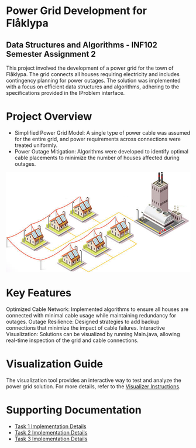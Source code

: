 # Power Grid Development for Flåklypa
## Data Structures and Algorithms - INF102 Semester Assignment 2
This project involved the development of a power grid for the town of Flåklypa. The grid connects all houses requiring electricity and includes contingency planning for power outages. The solution was implemented with a focus on efficient data structures and algorithms, adhering to the specifications provided in the IProblem interface.

# Project Overview

- Simplified Power Grid Model: A single type of power cable was assumed for the entire grid, and power requirements across connections were treated uniformly.
- Power Outage Mitigation: Algorithms were developed to identify optimal cable placements to minimize the number of houses affected during outages.
<p align="center">
    <img src="images/grid.png" alt="drawing" width="550" align="center"/>
</p>

# Key Features
Optimized Cable Network: Implemented algorithms to ensure all houses are connected with minimal cable usage while maintaining redundancy for outages.
Outage Resilience: Designed strategies to add backup connections that minimize the impact of cable failures.
Interactive Visualization: Solutions can be visualized by running Main.java, allowing real-time inspection of the grid and cable connections.

# Visualization Guide
The visualization tool provides an interactive way to test and analyze the power grid solution. For more details, refer to the [Visualizer Instructions](./guide/visualizer.md).

# Supporting Documentation
- [Task 1 Implementation Details](./guide/task1.md)  
- [Task 2 Implementation Details](./guide/task2.md)  
- [Task 3 Implementation Details](./guide/task3.md)  

